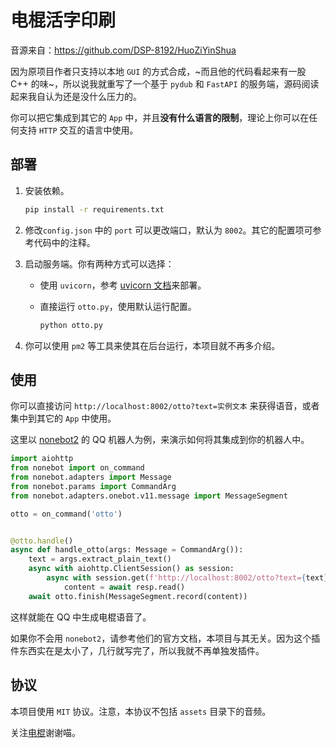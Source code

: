 # 电棍活字印刷

音源来自：https://github.com/DSP-8192/HuoZiYinShua

因为原项目作者只支持以本地 `GUI` 的方式合成，~而且他的代码看起来有一股 C++ 的味~，所以说我就重写了一个基于 `pydub` 和 `FastAPI` 的服务端，源码阅读起来我自认为还是没什么压力的。

你可以把它集成到其它的 `App` 中，并且**没有什么语言的限制**，理论上你可以在任何支持 `HTTP` 交互的语言中使用。

## 部署

1. 安装依赖。

   ```bash
   pip install -r requirements.txt
   ```

2. 修改`config.json` 中的 `port` 可以更改端口，默认为 `8002`。其它的配置项可参考代码中的注释。

3. 启动服务端。你有两种方式可以选择：

   + 使用 `uvicorn`，参考 [uvicorn 文档](http://www.uvicorn.org/deployment/)来部署。

   + 直接运行 `otto.py`，使用默认运行配置。

     ```bash
     python otto.py
     ```

4. 你可以使用 `pm2` 等工具来使其在后台运行，本项目就不再多介绍。

## 使用

你可以直接访问 `http://localhost:8002/otto?text=实例文本` 来获得语音，或者集中到其它的 `App` 中使用。


这里以 [nonebot2](https://github.com/nonebot/nonebot2) 的 QQ 机器人为例，来演示如何将其集成到你的机器人中。

```python
import aiohttp
from nonebot import on_command
from nonebot.adapters import Message
from nonebot.params import CommandArg
from nonebot.adapters.onebot.v11.message import MessageSegment

otto = on_command('otto')


@otto.handle()
async def handle_otto(args: Message = CommandArg()):
    text = args.extract_plain_text()
    async with aiohttp.ClientSession() as session:
        async with session.get(f'http://localhost:8002/otto?text={text}') as resp:
            content = await resp.read()
    await otto.finish(MessageSegment.record(content))
```

这样就能在 QQ 中生成电棍语音了。

如果你不会用 `nonebot2`，请参考他们的官方文档，本项目与其无关。因为这个插件东西实在是太小了，几行就写完了，所以我就不再单独发插件。


## 协议

本项目使用 `MIT` 协议。注意，本协议不包括 `assets` 目录下的音频。


关注[电棍](https://space.bilibili.com/628845081)谢谢喵。

